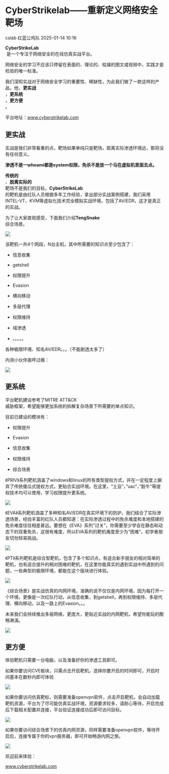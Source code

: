 #  CyberStrikelab——重新定义网络安全靶场   
cslab  红蓝公鸡队   2025-01-14 10:16  
  
**CyberStrikeLab**  
 是一个专注于网络安全的在线仿真实战平台。  
  
网络安全的学习不应该只停留在表面的、理论的、枯燥的图文或视频中，实践才是检验的唯一标准。  
  
我们深知实战对于网络安全学习的重要性、稀缺性，为此我们做了一款这样的产品，他，**更实战**  
，**更系统**  
，**更方便**  
。  
  
平台地址：www.cyberstrikelab.com  
## 更实战  
  
实战是我们非常看重的点，靶场如果单纯只是靶场，距离实际渗透环境远，那将没有任何意义。  
  
**渗透不是一whoami都是system权限，免杀不是放一个马在虚拟机里面去点。**  
  
**传统的**  
、**脱离实际的**  
靶场不是我们的目标，**CyberStrikeLab**  
的靶机是由红队人员根据多年工作经验，拿出部分实战案例搭建，我们采用INTEL-VT、KVM等虚拟化技术完全模拟实战环境，包括了AV/EDR，这才是真正的实战。  
  
为了让大家直观感受，下面我们介绍**TengSnake**  
综合场景。  
  
![](https://mmbiz.qpic.cn/mmbiz_png/ybSkegBMogPw0n8d2iavicnzKR5tLNXhCVcLmDPVgdAWMVLajz5h9LpmshtM4GlU3aN3A9aE7L051c399ibEZ2CWw/640?wx_fmt=png&from=appmsg "")  
  
该靶机一共4个网段，N台主机，其中所需要的知识点至少包含了：  
- 信息收集  
  
- getshell  
  
- 权限提升  
  
- Evasion  
  
- 横向移动  
  
- 多层代理  
  
- 权限维持  
  
- 域渗透  
  
- 。。。。。  
  
各种极限环境、知名AV/EDR。。。（不能剧透太多了）  
  
内测小伙伴直呼过瘾：  
  
  
![](https://mmbiz.qpic.cn/mmbiz_png/ybSkegBMogPw0n8d2iavicnzKR5tLNXhCVqZyBX9RwEPWJWqZaU288icPLHOZ0PImDXtrneLDBkuD4miaaxA0Oy6LA/640?wx_fmt=png&from=appmsg "")  
## 更系统  
  
平台靶机建设参考了MITRE ATT&CK  
威胁框架，希望能够更加系统的拆解复杂场景下所需要的单点知识。  
  
目前已建设的模块有：  
- 权限提升  
  
- Evasion  
  
- 信息收集  
  
- 权限维持  
  
- 综合场景  
  
《PRIV》系列靶机涵盖了windows和linux的所有类型提权方式，并在一定程度上摒弃了传统傻瓜式提权方式，更贴合实战环境。在这里，“土豆“，”uac“，”脏牛“等提权技术均可以使用，学习权限提升更系统。  
  
![](https://mmbiz.qpic.cn/mmbiz_png/ybSkegBMogPw0n8d2iavicnzKR5tLNXhCVCbYPqbmfZDLJjlx4aYboM4WEs7TzHic0GiaHTh7Yia8apt2VqMsjJice9Q/640?wx_fmt=png&from=appmsg "")  
  
《EVA》系列靶机涵盖了多种知名AV/EDR在真实环境下的防护，我们结合了实际渗透场景，经验丰富的红队人员都知道：在实际渗透过程中的免杀难度和本地搭建的免杀难度往往相差甚远。要想在《EVA》系列“过关”，你需要至少学会在静态和动态下的双重免杀，这很有难度，所以EVA系列的靶机难度至少为“困难”，初学者朋友切勿轻易挑战。  
  
![](https://mmbiz.qpic.cn/mmbiz_png/ybSkegBMogPw0n8d2iavicnzKR5tLNXhCVdje4G5XnLyqGS2v6D9V2R1A1WG0jicZc4207rZDwh82NAOC9iaQ7ibibwA/640?wx_fmt=png&from=appmsg "")  
  
《PT》系列靶机是综合型靶机，包含了多个知识点，有适合新手朋友的相对简单的靶机，也有适合提升的相对困难的靶机，在这里你能真实的遇到实战中所遇到的问题，一些典型的极限环境，都能在这个版块进行体验。  
  
![](https://mmbiz.qpic.cn/mmbiz_png/ybSkegBMogPw0n8d2iavicnzKR5tLNXhCVuWwfwWlqzpVickLzt8M0z5ZPMRFAyVeYj4C2f4uF0ejQ160ISV6jcEg/640?wx_fmt=png&from=appmsg "")  
  
《综合场景》是实战仿真的内网环境，准确的说不仅仅是内网环境，因为每打开一个环境，更像是一次红队行动，从信息收集，到getshell，再到权限维持、多层代理、横向移动，以及一路上的Evasion。。。  
  
未来我们会持续推出多层网络，更庞大，更贴近实战的内网靶机，希望你能玩的酣畅淋漓。  
  
![](https://mmbiz.qpic.cn/mmbiz_png/ybSkegBMogPw0n8d2iavicnzKR5tLNXhCVHxjSrrkVSwvCP0tuovXoY7PpuUFWW1xmrrbxqB7Od6DhcPAAVfvrZg/640?wx_fmt=png&from=appmsg "")  
## 更方便  
  
体验靶机只需要一台电脑，以及准备好你的渗透工具即可。  
  
如果你要访问CVE板块，只需点击开启靶机，选择你要开启的时间即可，开启时间基本在数秒内即可体验  
  
![](https://mmbiz.qpic.cn/mmbiz_png/ybSkegBMogPw0n8d2iavicnzKR5tLNXhCVH42WalUOqIYS5Ox5icuBaEd3JP9z0Czud5fwyeM0hxtuB3a7vOBEorw/640?wx_fmt=png&from=appmsg "")  
  
如果你要访问仿真靶标，则需要准备openvpn软件，点击开启靶机，会自动加载靶机资源，平台为了尽可能仿真实战环境，资源要求较多，请耐心等待，开启完成后下载相关配置并连接，平台验证连接成功后即可访问目标。  
  
![](https://mmbiz.qpic.cn/mmbiz_png/ybSkegBMogPw0n8d2iavicnzKR5tLNXhCVC7uQWoRcPNunrb1lZEic2OqX3WvCvIdoK3VKEpj1zzQtvVZadOGmmPg/640?wx_fmt=png&from=appmsg "")  
  
如果你要访问综合场景下的仿真内网资源，同样需要准备openvpn软件，等待开启后，连接专属于你的vpn服务器，即可开始畅游内网之旅。  
  
![](https://mmbiz.qpic.cn/mmbiz_png/ybSkegBMogPw0n8d2iavicnzKR5tLNXhCVQoibZbNibFChEVQkia5waP7h1w5IWRHmTic1fAfnvmluCicf5rEjw4MAgMA/640?wx_fmt=png&from=appmsg "")  
  
  
欢迎前来体验：  
  
  
www.cyberstrikelab.com  
  
  
